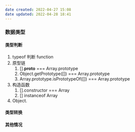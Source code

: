```yaml
---
date created: 2022-04-27 15:08
date updated: 2022-04-28 18:41
---
```


### 数据类型

#### 类型判断

1. typeof 判断 function
2. 原型链
   1. [].**proto** === Array.prototype
   2. Object.getPrototype([]) === Array.prototype
   3. Array.prototype.isPrototypeOf([]) === Array.prototype
3. 构造函数
   1. [].constructor === Array
   2. [] instanceof Array
4. Object.

#### 类型转换

#### 其他情况
